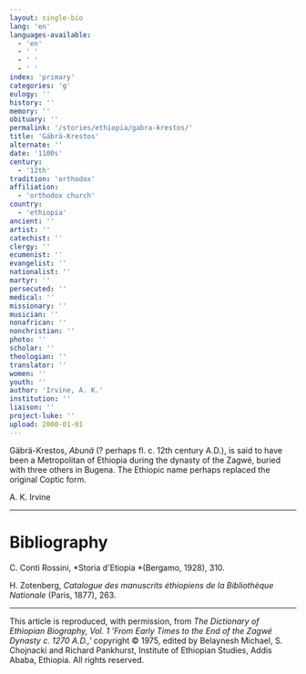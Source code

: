 ```yaml
---
layout: single-bio
lang: 'en'
languages-available:
  - 'en'
  - ' '
  - ' '
  - ' '
index: 'primary'
categories: 'g'
eulogy: ''
history: ''
memory: ''
obituary: ''
permalink: '/stories/ethiopia/gabra-krestos/'
title: 'Gäbrä-Krestos'
alternate: ''
date: '1100s'
century:
  - '12th'
tradition: 'orthodox'
affiliation:
  - 'orthodox church'
country:
  - 'ethiopia'
ancient: ''
artist: ''
catechist: ''
clergy: ''
ecumenist: ''
evangelist: ''
nationalist: ''
martyr: ''
persecuted: ''
medical: ''
missionary: ''
musician: ''
nonafrican: ''
nonchristian: ''
photo: ''
scholar: ''
theologian: ''
translator: ''
women: ''
youth: ''
author: 'Irvine, A. K.'
institution: ''
liaison: ''
project-luke: ''
upload: 2000-01-01
---
```



G&auml;br&auml;-Krestos, *Abunä* (? perhaps fl. c. 12th century A.D.), is said to have been a Metropolitan of Ethiopia during the dynasty of the Zagwé, buried with three others in Bugena.  The Ethiopic name perhaps replaced the original Coptic form.

A. K. Irvine

---

# Bibliography

C. Conti Rossini, *Storia d'Etiopia *(Bergamo, 1928), 310.

H. Zotenberg, *Catalogue des manuscrits éthiopiens de la Bibliothèque Nationale* (Paris, 1877), 263.

---

This article is reproduced, with permission, from *The Dictionary of Ethiopian Biography, Vol. 1 'From Early Times to the End of the Zagwé Dynasty c. 1270 A.D.,'* copyright &copy; 1975, edited by Belaynesh Michael, S. Chojnacki and Richard Pankhurst, Institute of Ethiopian Studies, Addis Ababa, Ethiopia.  All rights reserved.